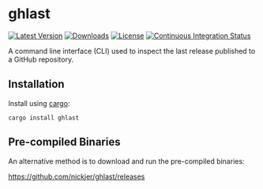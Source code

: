 # ghlast

[![Latest Version](https://img.shields.io/crates/v/ghlast.svg)](https://crates.io/crates/ghlast)
[![Downloads](https://img.shields.io/github/downloads/nickjer/ghlast/total.svg)](https://github.com/nickjer/ghlast/releases)
[![License](https://img.shields.io/github/license/nickjer/ghlast.svg)](https://github.com/nickjer/ghlast)
[![Continuous Integration Status](https://github.com/nickjer/ghlast/workflows/Continuous%20integration/badge.svg)](https://github.com/nickjer/ghlast/actions)

A command line interface (CLI) used to inspect the last release published to a
GitHub repository.

## Installation

Install using [cargo]:

```shell
cargo install ghlast
```

[cargo]: https://doc.rust-lang.org/cargo/

## Pre-compiled Binaries

An alternative method is to download and run the pre-compiled binaries:

https://github.com/nickjer/ghlast/releases
